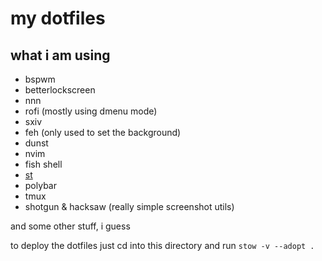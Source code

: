 # my dotfiles

## what i am using

* bspwm
* betterlockscreen
* nnn
* rofi (mostly using dmenu mode)
* sxiv
* feh (only used to set the background)
* dunst
* nvim
* fish shell
* [st](https://github.com/vscncls/st)
* polybar
* tmux
* shotgun & hacksaw (really simple screenshot utils)

and some other stuff, i guess

to deploy the dotfiles just cd into this directory and run `stow -v --adopt .`
